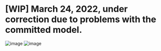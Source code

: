 # [WIP] March 24, 2022, under correction due to problems with the committed model.

![image](https://user-images.githubusercontent.com/33194443/159733564-c4cdea7e-b456-42dd-95e2-2ce84921327b.png)
![image](https://user-images.githubusercontent.com/33194443/159733618-cfb5b056-7bf0-4a2b-8330-f92ba3b682ab.png)
